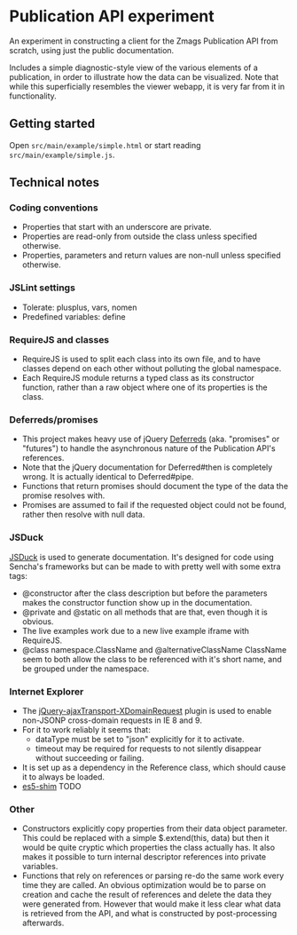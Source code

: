 Publication API experiment
==========================

An experiment in constructing a client for the Zmags Publication API from scratch, using just the public documentation.

Includes a simple diagnostic-style view of the various elements of a publication, in order to illustrate how the data can be visualized.
Note that while this superficially resembles the viewer webapp, it is very far from it in functionality.

## Getting started

Open `src/main/example/simple.html` or start reading `src/main/example/simple.js`.

## Technical notes

### Coding conventions
- Properties that start with an underscore are private.
- Properties are read-only from outside the class unless specified otherwise.
- Properties, parameters and return values are non-null unless specified otherwise.

### JSLint settings
- Tolerate: plusplus, vars, nomen
- Predefined variables: define

### RequireJS and classes
- RequireJS is used to split each class into its own file, and to have classes depend on each other without polluting the global namespace.
- Each RequireJS module returns a typed class as its constructor function, rather than a raw object where one of its properties is the class.

### Deferreds/promises
- This project makes heavy use of jQuery [Deferreds](http://api.jquery.com/category/deferred-object/) (aka. "promises" or "futures") to handle the asynchronous nature
  of the Publication API's references.
- Note that the jQuery documentation for Deferred#then is completely wrong. It is actually identical to Deferred#pipe.
- Functions that return promises should document the type of the data the promise resolves with.
- Promises are assumed to fail if the requested object could not be found, rather then resolve with null data.

### JSDuck
[JSDuck](https://github.com/senchalabs/jsduck) is used to generate documentation. It's designed for code using Sencha's frameworks but can be made to with pretty well with some extra tags:
- @constructor after the class description but before the parameters makes the constructor function show up in the documentation.
- @private and @static on all methods that are that, even though it is obvious.
- The live examples work due to a new live example iframe with RequireJS.
- @class namespace.ClassName and @alternativeClassName ClassName seem to both allow the class to be referenced with it's short name, and be grouped under the namespace.

### Internet Explorer
- The [jQuery-ajaxTransport-XDomainRequest](https://github.com/MoonScript/jQuery-ajaxTransport-XDomainRequest) plugin is used to enable non-JSONP cross-domain requests in IE 8 and 9.
- For it to work reliably it seems that:
   - dataType must be set to "json" explicitly for it to activate.
   - timeout may be required for requests to not silently disappear without succeeding or failing.
- It is set up as a dependency in the Reference class, which should cause it to always be loaded.
- [es5-shim](https://github.com/kriskowal/es5-shim) TODO

### Other
- Constructors explicitly copy properties from their data object parameter. This could be replaced with a
  simple $.extend(this, data) but then it would be quite cryptic which properties the class actually has. It also makes it
  possible to turn internal descriptor references into private variables.
- Functions that rely on references or parsing re-do the same work every time they are called.
  An obvious optimization would be to parse on creation and cache the result of references and delete the data they were generated from.
  However that would make it less clear what data is retrieved from the API, and what is constructed by post-processing afterwards.